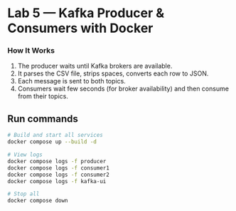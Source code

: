 # Lab 5 — Kafka Producer & Consumers with Docker

### How It Works

1. The producer waits until Kafka brokers are available.
2. It parses the CSV file, strips spaces, converts each row to JSON.
3. Each message is sent to both topics.
4. Consumers wait few seconds (for broker availability) and then consume from their topics.
## Run commands

```bash
# Build and start all services
docker compose up --build -d

# View logs
docker compose logs -f producer
docker compose logs -f consumer1
docker compose logs -f consumer2
docker compose logs -f kafka-ui

# Stop all
docker compose down
